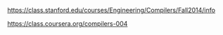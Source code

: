 https://class.stanford.edu/courses/Engineering/Compilers/Fall2014/info

https://class.coursera.org/compilers-004


